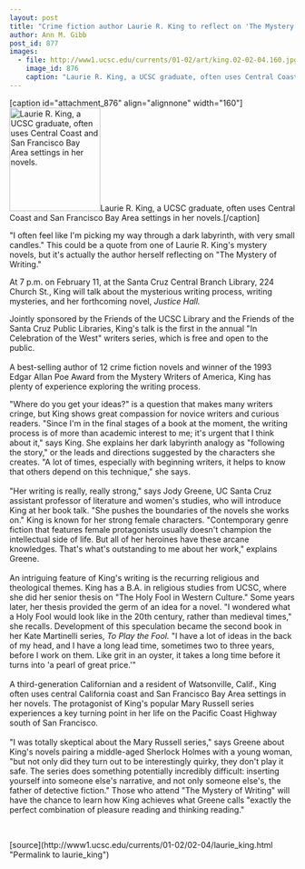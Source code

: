 ```yaml
---
layout: post
title: "Crime fiction author Laurie R. King to reflect on 'The Mystery of Writing'"
author: Ann M. Gibb
post_id: 877
images:
  - file: http://www1.ucsc.edu/currents/01-02/art/king.02-02-04.160.jpg
    image_id: 876
    caption: "Laurie R. King, a UCSC graduate, often uses Central Coast and San Francisco Bay Area settings in her novels."
---
```


[caption id="attachment_876" align="alignnone" width="160"]<a href="http://localhost/mysite/wp-content/uploads/2002/02/king.02-02-04.160.jpg"><img class="size-full wp-image-876" src="http://localhost/mysite/wp-content/uploads/2002/02/king.02-02-04.160.jpg" alt="Laurie R. King, a UCSC graduate, often uses Central Coast and San Francisco Bay Area settings in her novels." width="160" height="182" /></a>Laurie R. King, a UCSC graduate, often uses Central Coast and San Francisco Bay Area settings in her novels.[/caption]
<p>
  "I often feel like I'm picking my way through a dark labyrinth, with very small candles." This could be a quote from one of Laurie R. King's mystery novels, but it's actually the author herself reflecting on "The Mystery of Writing."
</p>At 7 p.m. on February 11, at the Santa Cruz Central Branch Library, 224 Church St., King will talk about the mysterious writing process, writing mysteries, and her forthcoming novel, <i>Justice Hall.</i>
<p>
  Jointly sponsored by the Friends of the UCSC Library and the Friends of the Santa Cruz Public Libraries, King's talk is the first in the annual "In Celebration of the West" writers series, which is free and open to the public.<br>
  <br>
  A best-selling author of 12 crime fiction novels and winner of the 1993 Edgar Allan Poe Award from the Mystery Writers of America, King has plenty of experience exploring the writing process.
</p>
<p>
  "Where do you get your ideas?" is a question that makes many writers cringe, but King shows great compassion for novice writers and curious readers. "Since I'm in the final stages of a book at the moment, the writing process is of more than academic interest to me; it's urgent that I think about it," says King. She explains her dark labyrinth analogy as "following the story," or the leads and directions suggested by the characters she creates. "A lot of times, especially with beginning writers, it helps to know that others depend on this technique," she says.<br>
  <br>
  "Her writing is really, really strong," says Jody Greene, UC Santa Cruz assistant professor of literature and women's studies, who will introduce King at her book talk. "She pushes the boundaries of the novels she works on." King is known for her strong female characters. "Contemporary genre fiction that features female protagonists usually doesn't champion the intellectual side of life. But all of her heroines have these arcane knowledges. That's what's outstanding to me about her work," explains Greene.<br>
  <br>
  An intriguing feature of King's writing is the recurring religious and theological themes. King has a B.A. in religious studies from UCSC, where she did her senior thesis on "The Holy Fool in Western Culture." Some years later, her thesis provided the germ of an idea for a novel. "I wondered what a Holy Fool would look like in the 20th century, rather than medieval times," she recalls. Development of this speculation became the second book in her Kate Martinelli series, <i>To Play the Fool.</i> "I have a lot of ideas in the back of my head, and I have a long lead time, sometimes two to three years, before I work on them. Like grit in an oyster, it takes a long time before it turns into 'a pearl of great price.'"<br>
  <br>
  A third-generation Californian and a resident of Watsonville, Calif., King often uses central California coast and San Francisco Bay Area settings in her novels. The protagonist of King's popular Mary Russell series experiences a key turning point in her life on the Pacific Coast Highway south of San Francisco.<br>
  <br>
  "I was totally skeptical about the Mary Russell series," says Greene about King's novels pairing a middle-aged Sherlock Holmes with a young woman, "but not only did they turn out to be interestingly quirky, they don't play it safe. The series does something potentially incredibly difficult: inserting yourself into someone else's narrative, and not only someone else's, the father of detective fiction." Those who attend "The Mystery of Writing" will have the chance to learn how King achieves what Greene calls "exactly the perfect combination of pleasure reading and thinking reading."
</p>
<p>
  <br>

</p>
<p>

</p>
[source](http://www1.ucsc.edu/currents/01-02/02-04/laurie_king.html "Permalink to laurie_king")

